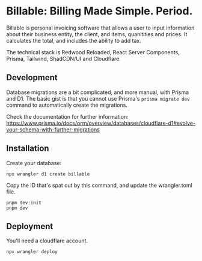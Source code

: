 # Billable: Billing Made Simple. Period.

Billable is personal invoicing software that allows a user to input information about their business entity, the client, and items, quanitities and prices. It calculates the total, and includes the ability to add tax.

The technical stack is Redwood Reloaded, React Server Components, Prisma, Tailwind, ShadCDN/UI and Cloudflare.

## Development

Database migrations are a bit complicated, and more manual, with Prisma and D1. The basic gist is that you cannot use Prisma's `prisma migrate dev` command to automatically create the migrations.

Check the documentation for further information:
https://www.prisma.io/docs/orm/overview/databases/cloudflare-d1#evolve-your-schema-with-further-migrations

## Installation

Create your database:
```terminal
npx wrangler d1 create billable
```

Copy the ID that's spat out by this command, and update the wrangler.toml file.

```terminal
pnpm dev:init
pnpm dev
```

## Deployment

You'll need a cloudflare account.

<!-- note(2025-01-06, peterp):
  Is it possible to create a cloudlfare account programatically.
-->

```terminal
npx wrangler deploy
```
